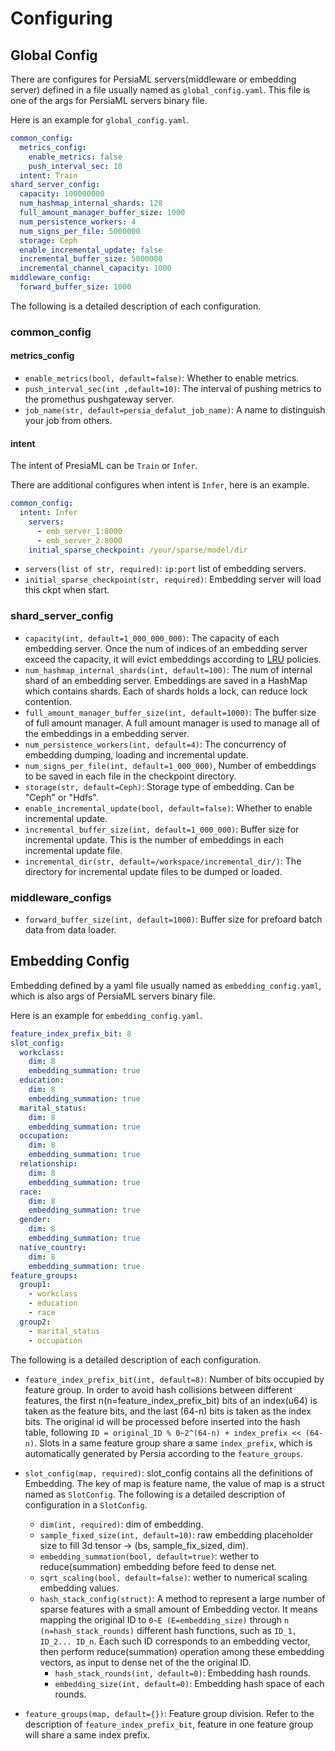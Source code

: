Configuring
======

## Global Config

There are configures for PersiaML servers(middleware or embedding server) defined in a file usually named as `global_config.yaml`. This file is one of the args for PersiaML servers binary file.

Here is an example for `global_config.yaml`.

```yaml
common_config:
  metrics_config:
    enable_metrics: false
    push_interval_sec: 10
  intent: Train
shard_server_config:
  capacity: 100000000
  num_hashmap_internal_shards: 128
  full_amount_manager_buffer_size: 1000
  num_persistence_workers: 4
  num_signs_per_file: 5000000
  storage: Ceph
  enable_incremental_update: false
  incremental_buffer_size: 5000000
  incremental_channel_capacity: 1000
middleware_config:
  forward_buffer_size: 1000
```

The following is a detailed description of each configuration.

### common_config

#### metrics_config

* `enable_metrics(bool, default=false)`: Whether to enable metrics.
* `push_interval_sec(int ,default=10)`: The interval of pushing metrics to the promethus pushgateway server.
* `job_name(str, default=persia_defalut_job_name)`: A name to distinguish your job from others.


#### intent

The intent of PresiaML can be `Train` or `Infer`.

There are additional configures when intent is `Infer`, here is an example.

```yaml
common_config:
  intent: Infer
    servers:
      - emb_server_1:8000
      - emb_server_2:8000
    initial_sparse_checkpoint: /your/sparse/model/dir
```

* `servers(list of str, required)`: `ip:port` list of embedding servers.
* `initial_sparse_checkpoint(str, required)`: Embedding server will load this ckpt when start.


### shard_server_config

* `capacity(int, default=1_000_000_000)`: The capacity of each embedding server. Once the num of indices of an embedding server exceed the capacity, it will evict embeddings according to [LRU](https://en.wikipedia.org/wiki/Cache_replacement_policies#Least_recently_used_(LRU)) policies. 
* `num_hashmap_internal_shards(int, default=100)`: The num of internal shard of an embedding server. Embeddings are saved in a HashMap which contains shards. Each of shards holds a lock, can reduce lock contention.
* `full_amount_manager_buffer_size(int, default=1000)`: The buffer size of full amount manager. A full amount manager is used to manage all of the embeddings in a embedding server.
* `num_persistence_workers(int, default=4)`: The concurrency of embedding dumping, loading and incremental update.
* `num_signs_per_file(int, default=1_000_000)`, Number of embeddings to be saved in each file in the checkpoint directory.
* `storage(str, default=Ceph)`: Storage type of embedding. Can be "Ceph" or "Hdfs".
* `enable_incremental_update(bool, default=false)`: Whether to enable incremental update.
* `incremental_buffer_size(int, default=1_000_000)`: Buffer size for incremental update. This is the number of embeddings in each incremental update file.
* `incremental_dir(str, default=/workspace/incremental_dir/)`: The directory for incremental update files to be dumped or loaded.

### middleware_configs

* `forward_buffer_size(int, default=1000)`: Buffer size for prefoard batch data from data loader.

## Embedding Config

Embedding defined by a yaml file usually named as `embedding_config.yaml`, which is also args of PersiaML servers binary file.

Here is an example for `embedding_config.yaml`.

```yaml
feature_index_prefix_bit: 8
slot_config:
  workclass:
    dim: 8
    embedding_summation: true
  education:
    dim: 8
    embedding_summation: true
  marital_status:
    dim: 8
    embedding_summation: true
  occupation:
    dim: 8
    embedding_summation: true
  relationship:
    dim: 8
    embedding_summation: true
  race:
    dim: 8
    embedding_summation: true
  gender:
    dim: 8
    embedding_summation: true
  native_country:
    dim: 8
    embedding_summation: true
feature_groups:
  group1:
    - workclass
    - education
    - race
  group2:
    - marital_status
    - occupation

```

The following is a detailed description of each configuration.

 * `feature_index_prefix_bit(int, default=8)`: Number of bits occupied by feature group. In order to avoid hash collisions between different features, the first n(n=feature_index_prefix_bit) bits of an index(u64) is taken as the feature bits, and the last (64-n) bits is taken as the index bits. The original id will be processed before inserted into the hash table, following `ID = original_ID % 0~2^(64-n) + index_prefix << (64-n)`. Slots in a same feature group share a same `index_prefix`, which is automatically generated by Persia according to the `feature_groups`.

 * `slot_config(map, required)`: slot_config contains all the definitions of Embedding. The key of map is feature name, the value of map is a struct named as `SlotConfig`. The following is a detailed description of configuration in a `SlotConfig`.
    * `dim(int, required)`: dim of embedding.
    * `sample_fixed_size(int, default=10)`: raw embedding placeholder size to fill 3d tensor -> (bs, sample_fix_sized, dim).
    * `embedding_summation(bool, default=true)`: wether to reduce(summation) embedding before feed to dense net.
    * `sqrt_scaling(bool, default=false)`: wether to numerical scaling embedding values.
    * `hash_stack_config(struct)`: A method to represent a large number of sparse features with a small amount of Embedding vector. It means mapping the original ID to `0~E (E=embedding_size)` through `n (n=hash_stack_rounds)` different hash functions, such as `ID_1, ID_2... ID_n`. Each such ID corresponds to an embedding vector, then perform reduce(summation) operation among these embedding vectors, as input to dense net of the the original ID.
       * `hash_stack_rounds(int, default=0)`: Embedding hash rounds.
       * `embedding_size(int, default=0)`: Embedding hash space of each rounds.

* `feature_groups(map, default={})`: Feature group division. Refer to the description of `feature_index_prefix_bit`, feature in one feature group will share a same index prefix. 
